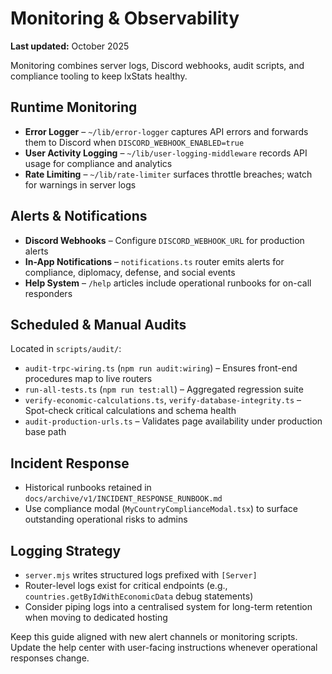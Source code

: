 # Monitoring & Observability

**Last updated:** October 2025

Monitoring combines server logs, Discord webhooks, audit scripts, and compliance tooling to keep IxStats healthy.

## Runtime Monitoring
- **Error Logger** – `~/lib/error-logger` captures API errors and forwards them to Discord when `DISCORD_WEBHOOK_ENABLED=true`
- **User Activity Logging** – `~/lib/user-logging-middleware` records API usage for compliance and analytics
- **Rate Limiting** – `~/lib/rate-limiter` surfaces throttle breaches; watch for warnings in server logs

## Alerts & Notifications
- **Discord Webhooks** – Configure `DISCORD_WEBHOOK_URL` for production alerts
- **In-App Notifications** – `notifications.ts` router emits alerts for compliance, diplomacy, defense, and social events
- **Help System** – `/help` articles include operational runbooks for on-call responders

## Scheduled & Manual Audits
Located in `scripts/audit/`:
- `audit-trpc-wiring.ts` (`npm run audit:wiring`) – Ensures front-end procedures map to live routers
- `run-all-tests.ts` (`npm run test:all`) – Aggregated regression suite
- `verify-economic-calculations.ts`, `verify-database-integrity.ts` – Spot-check critical calculations and schema health
- `audit-production-urls.ts` – Validates page availability under production base path

## Incident Response
- Historical runbooks retained in `docs/archive/v1/INCIDENT_RESPONSE_RUNBOOK.md`
- Use compliance modal (`MyCountryComplianceModal.tsx`) to surface outstanding operational risks to admins

## Logging Strategy
- `server.mjs` writes structured logs prefixed with `[Server]`
- Router-level logs exist for critical endpoints (e.g., `countries.getByIdWithEconomicData` debug statements)
- Consider piping logs into a centralised system for long-term retention when moving to dedicated hosting

Keep this guide aligned with new alert channels or monitoring scripts. Update the help center with user-facing instructions whenever operational responses change.

